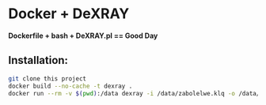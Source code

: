 # Docker + DeXRAY

**Dockerfile + bash + DeXRAY.pl == Good Day**

## Installation:

```bash
git clone this project
docker build --no-cache -t dexray .
docker run --rm -v $(pwd):/data dexray -i /data/zabolelwe.klq -o /data/report.csv
```
